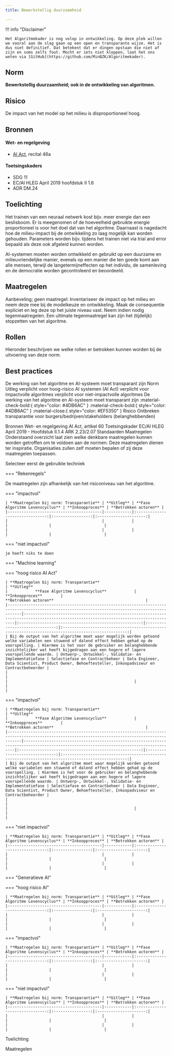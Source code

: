 ```yaml
---
title: Bewerkstellig duurzaamheid

---
```


!!! info "Disclaimer"

    Het Algoritmekader is nog volop in ontwikkeling. Op deze plek willen we vooral aan de slag gaan op een open en transparante wijze. Het is dus niet definitief. Dat betekent dat er dingen opstaan die niet af zijn en soms zelfs fout. Mocht er iets niet kloppen, laat het ons weten via [GitHub](https://github.com/MinBZK/Algoritmekader).


## Norm
**Bewerkstellig duurzaamheid; ook in de ontwikkeling van algoritmen.**

## Risico
De impact van het model op het milieu is disproportioneel hoog.

## Bronnen

#### Wet- en regelgeving
- [AI Act](https://artificialintelligenceact.eu/wp-content/uploads/2023/08/AI-Mandates-20-June-2023.pdf), recital 46a

#### Toetsingskaders
- SDG 11
- EC/AI HLEG April 2019 hoofdstuk II 1.6
- ADR DM.24

## Toelichting
Het trainen van een neuraal netwerk kost bijv. meer energie dan een beslisboom. Er is meegenomen of de hoeveelheid gebruikte energie proportioneel is voor het doel dat van het algoritme. Daarnaast is nagedacht hoe de milieu-impact bij de ontwikkeling zo laag mogelijk kan worden gehouden. Parameters worden bijv. tijdens het trainen niet via trial and error bepaald als deze ook afgeleid kunnen worden.

AI-systemen moeten worden ontwikkeld en gebruikt op een duurzame en milieuvriendelijke manier, evenals op een manier die ten goede komt aan alle mensen, terwijl de langetermijneffecten op het individu, de samenleving en de democratie worden gecontroleerd en beoordeeld.

## Maatregelen
Aanbeveling; geen maatregel:
Inventariseer de impact op het milieu en neem deze mee bij de modelkeuze en ontwikkeling. Maak de consequentie expliciet en leg deze op het juiste niveau vast. Neem indien nodig tegenmaatregelen. Een ultimate tegenmaatregel kan zijn het (tijdelijk) stopzetten van het algoritme.

## Rollen
Hieronder beschrijven we welke rollen er betrokken kunnen worden bij de uitvoering van deze norm. 


## Best practices

De werking van het algoritme en AI-systeem moet transparant zijn
Norm	Uitleg	verplicht voor hoog-risico AI systemen (AI Act)	verplicht voor impactvolle algoritmes	verplicht voor niet-impactvolle algoritmes
De werking van het algoritme en AI-systeem moet transparant zijn		:material-check-bold:{ style="color: #4DB6AC" }	:material-check-bold:{ style="color: #4DB6AC" }	:material-close:{ style="color: #EF5350" }
Risico
Ontbreken transparantie voor burgers/bedrijven/stakeholders (belanghebbenden)

Bronnen
Wet- en regelgeving
AI Act, artikel 60
Toetsingskader
EC/AI HLEG April 2019 - Hoofdstuk II.1.4
ARK 2.23/2.07
Standaarden
Maatregelen
Onderstaand overzicht laat zien welke denkbare maatregelen kunnen worden getroffen om te voldoen aan de normen. Deze maatregelen dienen ter inspiratie. Organisaties zullen zelf moeten bepalen of zij deze maatregelen toepassen.

Selecteer eerst de gebruikte techniek

=== "Rekenregels"

De maatregelen zijn afhankelijk van het risiconiveau van het algoritme. 

=== "impactvol"

    | **Maatregelen bij norm: Transparantie** | **Uitleg** | **Fase Algoritme Levenscyclus** | **Inkoopproces** | **Betrokken actoren** |
    |-----------------------------------------|------------|:-------------------------------:|:----------------:|:---------------------:|
    |                                         |            |                                 |                  |                       |
    |                                         |            |                                 |                  |                       |

=== "niet impactvol"

    je hoeft niks te doen
=== "Machine learning"

=== "hoog risico AI Act"
    
    | **Maatregelen bij norm: Transparantie**                                                                                                          | **Uitleg**                                                                                                                             |            **Fase Algoritme Levenscyclus**            |        **Inkoopproces**        |                                       **Betrokken actoren**                                        |
    |--------------------------------------------------------------------------------------------------------------------------------------------------|----------------------------------------------------------------------------------------------------------------------------------------|:-----------------------------------------------------:|:------------------------------:|:--------------------------------------------------------------------------------------------------:|
    | Bij de output van het algoritme moet waar mogelijk worden getoond welke variabelen een stuwend of dalend effect hebben gehad op de voorspelling. | Hiermee is het voor de gebruiker en belanghebbende inzichtelijker wat heeft bijgedragen aan een hogere of lagere voorspellende waarde. | Ontwerp-, Ontwikkel-, Validatie- en Implementatiefase | Selectiefase en Contractbeheer | Data Engineer, Data Scientist, Product Owner, Behoeftesteller, Inkoopadviseur en Contractbeheerder |
    |                                                                                                                                                  |                                                                                                                                        |                                                       |                                |                                                                                                    |

=== "impactvol"

    | **Maatregelen bij norm: Transparantie**                                                                                                          | **Uitleg**                                                                                                                             |            **Fase Algoritme Levenscyclus**            |        **Inkoopproces**        |                                       **Betrokken actoren**                                        |
    |--------------------------------------------------------------------------------------------------------------------------------------------------|----------------------------------------------------------------------------------------------------------------------------------------|:-----------------------------------------------------:|:------------------------------:|:--------------------------------------------------------------------------------------------------:|
    | Bij de output van het algoritme moet waar mogelijk worden getoond welke variabelen een stuwend of dalend effect hebben gehad op de voorspelling. | Hiermee is het voor de gebruiker en belanghebbende inzichtelijker wat heeft bijgedragen aan een hogere of lagere voorspellende waarde. | Ontwerp-, Ontwikkel-, Validatie- en Implementatiefase | Selectiefase en Contractbeheer | Data Engineer, Data Scientist, Product Owner, Behoeftesteller, Inkoopadviseur en Contractbeheerder |
    |                                                                                                                                                  |                                                                                                                                        |                                                       |                                |                                                                                                    |

=== "niet impactvol"
    
    | **Maatregelen bij norm: Transparantie** | **Uitleg** | **Fase Algoritme Levenscyclus** | **Inkoopproces** | **Betrokken actoren** |
    |-----------------------------------------|------------|:-------------------------------:|:----------------:|:---------------------:|
    |                                         |            |                                 |                  |                       |
    |                                         |            |                                 |                  |                       |
=== "Generatieve AI"

=== "hoog risico AI"

    | **Maatregelen bij norm: Transparantie** | **Uitleg** | **Fase Algoritme Levenscyclus** | **Inkoopproces** | **Betrokken actoren** |
    |-----------------------------------------|------------|:-------------------------------:|:----------------:|:---------------------:|
    |                                         |            |                                 |                  |                       |
    |                                         |            |                                 |                  |                       |

=== "impactvol"

    | **Maatregelen bij norm: Transparantie** | **Uitleg** | **Fase Algoritme Levenscyclus** | **Inkoopproces** | **Betrokken actoren** |
    |-----------------------------------------|------------|:-------------------------------:|:----------------:|:---------------------:|
    |                                         |            |                                 |                  |                       |
    |                                         |            |                                 |                  |                       |

=== "niet impactvol"

    | **Maatregelen bij norm: Transparantie** | **Uitleg** | **Fase Algoritme Levenscyclus** | **Inkoopproces** | **Betrokken actoren** |
    |-----------------------------------------|------------|:-------------------------------:|:----------------:|:---------------------:|
    |                                         |            |                                 |                  |                       |
    |                                         |            |                                 |                  |                       |
Toelichting


Maatregelen






